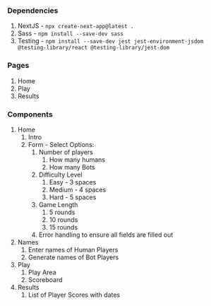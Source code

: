 ### Dependencies

1. NextJS - `npx create-next-app@latest .`
1. Sass - `npm install --save-dev sass`
1. Testing - `npm install --save-dev jest jest-environment-jsdom @testing-library/react @testing-library/jest-dom`

### Pages

1. Home
1. Play
1. Results

### Components

1. Home
   1. Intro
   1. Form - Select Options:
      1. Number of players
         1. How many humans
         1. How many Bots
      1. Difficulty Level
         1. Easy - 3 spaces
         1. Medium - 4 spaces
         1. Hard - 5 spaces
      1. Game Length
         1. 5 rounds
         1. 10 rounds
         1. 15 rounds
      1. Error handling to ensure all fields are filled out
1. Names
   1. Enter names of Human Players
   1. Generate names of Bot Players
1. Play
   1. Play Area
   1. Scoreboard
1. Results
   1. List of Player Scores with dates
